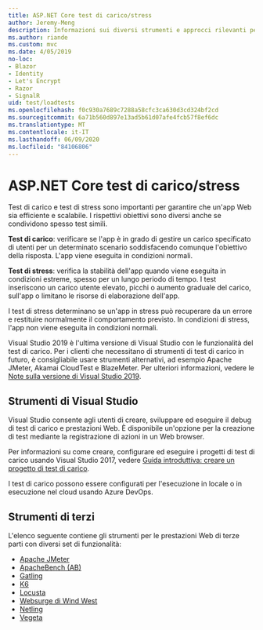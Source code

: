 ```yaml
---
title: ASP.NET Core test di carico/stress
author: Jeremy-Meng
description: Informazioni sui diversi strumenti e approcci rilevanti per test di carico e test di stress ASP.NET Core app.
ms.author: riande
ms.custom: mvc
ms.date: 4/05/2019
no-loc:
- Blazor
- Identity
- Let's Encrypt
- Razor
- SignalR
uid: test/loadtests
ms.openlocfilehash: f0c930a7689c7288a58cfc3ca630d3cd324bf2cd
ms.sourcegitcommit: 6a71b560d897e13ad5b61d07afe4fcb57f8ef6dc
ms.translationtype: MT
ms.contentlocale: it-IT
ms.lasthandoff: 06/09/2020
ms.locfileid: "84106806"
---
```

# <a name="aspnet-core-loadstress-testing"></a>ASP.NET Core test di carico/stress

Test di carico e test di stress sono importanti per garantire che un'app Web sia efficiente e scalabile. I rispettivi obiettivi sono diversi anche se condividono spesso test simili.

**Test di carico**: verificare se l'app è in grado di gestire un carico specificato di utenti per un determinato scenario soddisfacendo comunque l'obiettivo della risposta. L'app viene eseguita in condizioni normali.

**Test di stress**: verifica la stabilità dell'app quando viene eseguita in condizioni estreme, spesso per un lungo periodo di tempo. I test inseriscono un carico utente elevato, picchi o aumento graduale del carico, sull'app o limitano le risorse di elaborazione dell'app.

I test di stress determinano se un'app in stress può recuperare da un errore e restituire normalmente il comportamento previsto. In condizioni di stress, l'app non viene eseguita in condizioni normali.

Visual Studio 2019 è l'ultima versione di Visual Studio con le funzionalità del test di carico. Per i clienti che necessitano di strumenti di test di carico in futuro, è consigliabile usare strumenti alternativi, ad esempio Apache JMeter, Akamai CloudTest e BlazeMeter. Per ulteriori informazioni, vedere le [Note sulla versione di Visual Studio 2019](/visualstudio/releases/2019/release-notes-v16.0#test-tools).

## <a name="visual-studio-tools"></a>Strumenti di Visual Studio

Visual Studio consente agli utenti di creare, sviluppare ed eseguire il debug di test di carico e prestazioni Web. È disponibile un'opzione per la creazione di test mediante la registrazione di azioni in un Web browser.

Per informazioni su come creare, configurare ed eseguire i progetti di test di carico usando Visual Studio 2017, vedere [Guida introduttiva: creare un progetto di test di carico](/visualstudio/test/quickstart-create-a-load-test-project?view=vs-2017).

I test di carico possono essere configurati per l'esecuzione in locale o in esecuzione nel cloud usando Azure DevOps.

## <a name="third-party-tools"></a>Strumenti di terzi

L'elenco seguente contiene gli strumenti per le prestazioni Web di terze parti con diversi set di funzionalità:

* [Apache JMeter](https://jmeter.apache.org/)
* [ApacheBench (AB)](https://httpd.apache.org/docs/2.4/programs/ab.html)
* [Gatling](https://gatling.io/)
* [K6](https://k6.io)
* [Locusta](https://locust.io/)
* [Websurge di Wind West](https://websurge.west-wind.com/)
* [Netling](https://github.com/hallatore/Netling)
* [Vegeta](https://github.com/tsenart/vegeta)

